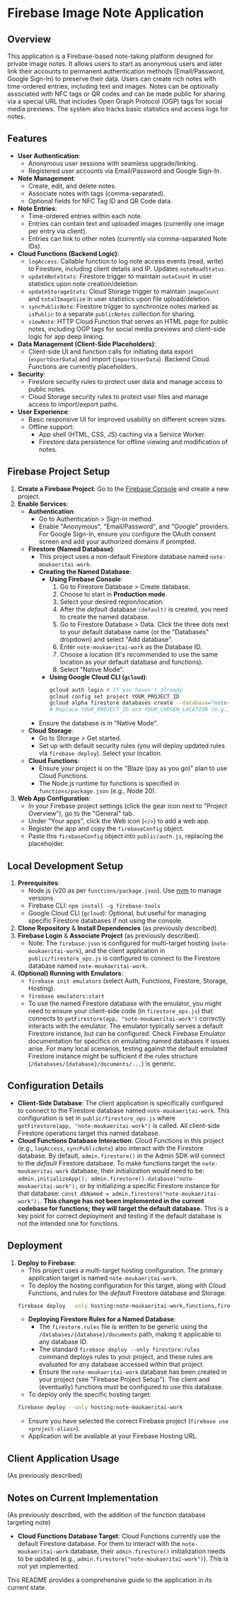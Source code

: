 # Firebase Image Note Application

## Overview

This application is a Firebase-based note-taking platform designed for private image notes. It allows users to start as anonymous users and later link their accounts to permanent authentication methods (Email/Password, Google Sign-In) to preserve their data. Users can create rich notes with time-ordered entries, including text and images. Notes can be optionally associated with NFC tags or QR codes and can be made public for sharing via a special URL that includes Open Graph Protocol (OGP) tags for social media previews. The system also tracks basic statistics and access logs for notes.

## Features

*   **User Authentication**:
    *   Anonymous user sessions with seamless upgrade/linking.
    *   Registered user accounts via Email/Password and Google Sign-In.
*   **Note Management**:
    *   Create, edit, and delete notes.
    *   Associate notes with tags (comma-separated).
    *   Optional fields for NFC Tag ID and QR Code data.
*   **Note Entries**:
    *   Time-ordered entries within each note.
    *   Entries can contain text and uploaded images (currently one image per entry via client).
    *   Entries can link to other notes (currently via comma-separated Note IDs).
*   **Cloud Functions (Backend Logic)**:
    *   `logAccess`: Callable function to log note access events (read, write) to Firestore, including client details and IP. Updates `noteReadStatus`.
    *   `updateNoteStats`: Firestore trigger to maintain `noteCount` in user statistics upon note creation/deletion.
    *   `updateStorageStats`: Cloud Storage trigger to maintain `imageCount` and `totalImageSize` in user statistics upon file upload/deletion.
    *   `syncPublicNote`: Firestore trigger to synchronize notes marked as `isPublic` to a separate `publicNotes` collection for sharing.
    *   `viewNote`: HTTP Cloud Function that serves an HTML page for public notes, including OGP tags for social media previews and client-side logic for app deep linking.
*   **Data Management (Client-Side Placeholders)**:
    *   Client-side UI and function calls for initiating data export (`exportUserData`) and import (`importUserData`). Backend Cloud Functions are currently placeholders.
*   **Security**:
    *   Firestore security rules to protect user data and manage access to public notes.
    *   Cloud Storage security rules to protect user files and manage access to import/export paths.
*   **User Experience**:
    *   Basic responsive UI for improved usability on different screen sizes.
    *   Offline support:
        *   App shell (HTML, CSS, JS) caching via a Service Worker.
        *   Firestore data persistence for offline viewing and modification of notes.

## Firebase Project Setup

1.  **Create a Firebase Project**: Go to the [Firebase Console](https://console.firebase.google.com/) and create a new project.
2.  **Enable Services**:
    *   **Authentication**:
        *   Go to Authentication > Sign-in method.
        *   Enable "Anonymous", "Email/Password", and "Google" providers. For Google Sign-In, ensure you configure the OAuth consent screen and add your authorized domains if prompted.
    *   **Firestore (Named Database)**:
        *   This project uses a non-default Firestore database named `note-moukaeritai-work`.
        *   **Creating the Named Database**:
            *   **Using Firebase Console**:
                1.  Go to Firestore Database > Create database.
                2.  Choose to start in **Production mode**.
                3.  Select your desired region/location.
                4.  After the *default* database `(default)` is created, you need to create the named database.
                5.  Go to Firestore Database > Data. Click the three dots next to your default database name (or the "Databases" dropdown) and select "Add database".
                6.  Enter `note-moukaeritai-work` as the Database ID.
                7.  Choose a location (it's recommended to use the same location as your default database and functions).
                8.  Select "Native Mode".
            *   **Using Google Cloud CLI (`gcloud`)**:
                ```bash
                gcloud auth login # If you haven't already
                gcloud config set project YOUR_PROJECT_ID
                gcloud alpha firestore databases create --database="note-moukaeritai-work" --location=YOUR_CHOSEN_LOCATION --type=firestore-native --project=YOUR_PROJECT_ID
                # Replace YOUR_PROJECT_ID and YOUR_CHOSEN_LOCATION (e.g., nam5, eur3)
                ```
        *   Ensure the database is in "Native Mode".
    *   **Cloud Storage**:
        *   Go to Storage > Get started.
        *   Set up with default security rules (you will deploy updated rules via `firebase deploy`). Select your location.
    *   **Cloud Functions**:
        *   Ensure your project is on the "Blaze (pay as you go)" plan to use Cloud Functions.
        *   The Node.js runtime for functions is specified in `functions/package.json` (e.g., Node 20).
3.  **Web App Configuration**:
    *   In your Firebase project settings (click the gear icon next to "Project Overview"), go to the "General" tab.
    *   Under "Your apps", click the Web icon (`</>`) to add a web app.
    *   Register the app and copy the `firebaseConfig` object.
    *   Paste this `firebaseConfig` object into `public/auth.js`, replacing the placeholder.

## Local Development Setup

1.  **Prerequisites**:
    *   Node.js (v20 as per `functions/package.json`). Use [nvm](https://github.com/nvm-sh/nvm) to manage versions.
    *   Firebase CLI: `npm install -g firebase-tools`
    *   Google Cloud CLI (`gcloud`): Optional, but useful for managing specific Firestore databases if not using the console.
2.  **Clone Repository** & **Install Dependencies** (as previously described).
3.  **Firebase Login** & **Associate Project** (as previously described).
    *   Note: The `firebase.json` is configured for multi-target hosting (`note-moukaeritai-work`), and the client application in `public/firestore_ops.js` is configured to connect to the Firestore database named `note-moukaeritai-work`.
4.  **(Optional) Running with Emulators**:
    *   `firebase init emulators` (select Auth, Functions, Firestore, Storage, Hosting).
    *   `firebase emulators:start`
    *   To use the named Firestore database with the emulator, you might need to ensure your client-side code (in `firestore_ops.js`) that connects to `getFirestore(app, "note-moukaeritai-work")` correctly interacts with the emulator. The emulator typically serves a default Firestore instance, but can be configured. Check Firebase Emulator documentation for specifics on emulating named databases if issues arise. For many local scenarios, testing against the default emulated Firestore instance might be sufficient if the rules structure (`/databases/{database}/documents/...`) is generic.

## Configuration Details

*   **Client-Side Database**: The client application is specifically configured to connect to the Firestore database named `note-moukaeritai-work`. This configuration is set in `public/firestore_ops.js` where `getFirestore(app, "note-moukaeritai-work")` is called. All client-side Firestore operations target this named database.
*   **Cloud Functions Database Interaction**: Cloud Functions in this project (e.g., `logAccess`, `syncPublicNote`) also interact with the Firestore database. By default, `admin.firestore()` in the Admin SDK will connect to the *default* Firestore database. To make functions target the `note-moukaeritai-work` database, their initialization would need to be: `admin.initializeApp(); admin.firestore().database("note-moukaeritai-work");` or by initializing a specific Firestore instance for that database: `const dbNamed = admin.firestore("note-moukaeritai-work");`. **This change has not been implemented in the current codebase for functions; they will target the default database.** This is a key point for correct deployment and testing if the default database is not the intended one for functions.

## Deployment

1.  **Deploy to Firebase**:
    *   This project uses a multi-target hosting configuration. The primary application target is named `note-moukaeritai-work`.
    *   To deploy the hosting configuration for this target, along with Cloud Functions, and rules for the *default* Firestore database and Storage:
    ```bash
    firebase deploy --only hosting:note-moukaeritai-work,functions,firestore,storage
    ```
    *   **Deploying Firestore Rules for a Named Database**:
        *   The `firestore.rules` file is written to be generic using the `/databases/{database}/documents` path, making it applicable to any database ID.
        *   The standard `firebase deploy --only firestore:rules` command deploys rules to your project, and these rules are evaluated for any database accessed within that project.
        *   Ensure the `note-moukaeritai-work` database has been created in your project (see "Firebase Project Setup"). The client and (eventually) functions must be configured to *use* this database.
    *   To deploy only the specific hosting target:
    ```bash
    firebase deploy --only hosting:note-moukaeritai-work
    ```
    *   Ensure you have selected the correct Firebase project (`firebase use <project-alias>`).
    *   Application will be available at your Firebase Hosting URL.

## Client Application Usage
(As previously described)

## Notes on Current Implementation
(As previously described, with the addition of the function database targeting note)
*   **Cloud Functions Database Target**: Cloud Functions currently use the default Firestore database. For them to interact with the `note-moukaeritai-work` database, their `admin.firestore()` initialization needs to be updated (e.g., `admin.firestore("note-moukaeritai-work")`). This is not yet implemented.

This README provides a comprehensive guide to the application in its current state.
